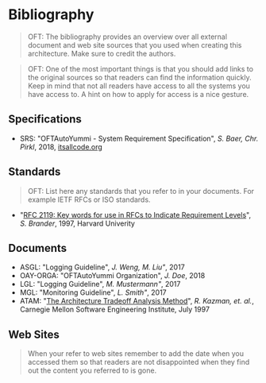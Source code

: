 <!--
  #%L
  OpenFastTrace
  %%
  Copyright (C) 2018 itsallcode.org
  %%
  This document is based on https://arc42.org by Dr. G. Starke & Dr. P. Hruschka
  with modifications and additions from itsallcode.org, licensed under CC-BY-SA 4.0
  #L%
  -->
  
# Bibliography

> OFT: The bibliography provides an overview over all external document and web site sources that you used when creating this architecture. Make sure to credit the authors.

> OFT: One of the most important things is that you should add links to the original sources so that readers can find the information quickly. Keep in mind that not all readers have access to all the systems you have access to. A hint on how to apply for access is a nice gesture.

## Specifications

* <a name="srs"></a>SRS: "OFTAutoYummi - System Requirement Specification", *S. Baer, Chr. Pirkl*, 2018, [itsallcode.org](https://itsallcode.org)

## Standards

> OFT: List here any standards that you refer to in your documents. For example IETF RFCs or ISO standards.

* <a name="rfc2119"></a> "[RFC 2119: Key words for use in RFCs to Indicate Requirement Levels](https://tools.ietf.org/html/rfc2119)", *S. Brander*, 1997, Harvard Univerity

## Documents

* <a name="acgl"></a>ASGL: "Logging Guideline", *J. Weng, M. Liu"*, 2017
* <a name="oay-orga"></a>OAY-ORGA: "OFTAutoYummi Organization", *J. Doe*, 2018
* <a name="lgl"></a>LGL: "Logging Guideline", *M. Mustermann"*, 2017
* <a name="mgl"></a>MGL: "Monitoring Guideline", *L. Smith"*, 2017
* <a name="atam"></a>ATAM: "[The Architecture Tradeoff Analysis Method](https://resources.sei.cmu.edu/library/asset-view.cfm?assetID=13091)", *R. Kazman, et. al.*, Carnegie Mellon Software Engineering Institute, July 1997

## Web Sites

> When your refer to web sites remember to add the date when you accessed them so that readers are not disappointed when they find out the content you referred to is gone.
